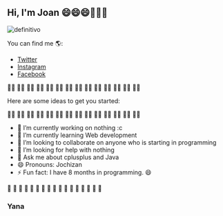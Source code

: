 ## Hi, I'm Joan 😄😄😄👋👋👋

![definitivo](https://user-images.githubusercontent.com/69653003/95114553-bc4a0600-0709-11eb-8204-5907e1823e60.png)

<!--
```java
const jn {
  fullName: 'Joan Jose Roca Hormaza',
  age: 19,
  gender: 'male',
  code: ['Java', 'Python', 'C++'],
  tools: ['React', 'Redux', 'Node', 'Styled-Components']
```
-->
You can find me 🌎:
- [Twitter](https://twitter.com/@Joan31097314)
- [Instagram](https://www.instagram.com/joan_lanra/)
- [Facebook](https://web.facebook.com/joan.roca.79)

👍🏼 👍🏼 👍🏼 👍🏼 👍🏼 👍🏼 👍🏼 👍🏼 👍🏼 👍🏼 👍🏼 👍🏼 👍🏼 👍🏼  

Here are some ideas to get you started:

👍🏼 👍🏼 👍🏼 👍🏼 👍🏼 👍🏼 👍🏼 👍🏼 👍🏼 👍🏼 👍🏼 👍🏼 👍🏼 👍🏼 

- 🔭 I’m currently working on nothing :c
- 🌱 I’m currently learning Web development
- 👯 I’m looking to collaborate on anyone who is starting in programming 
- 🤔 I’m looking for help with nothing
- 💬 Ask me about cplusplus and Java
- 😄 Pronouns: Jochizan
- ⚡ Fun fact: I have 8 months in programming. 😄

💯 💯 💯 💯 💯 💯 💯 💯 💯 💯 💯 💯 💯 💯 💯 💯 💯  

### Yana
